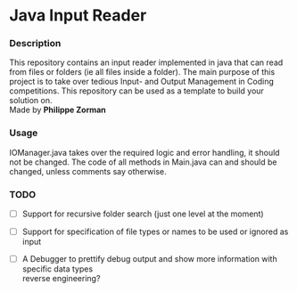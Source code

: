 # Java Input Reader

### Description
This repository contains an input reader implemented in java that can read from files or
folders (ie all files inside a folder). The main purpose of this project is to take over
tedious Input- and Output Management in Coding competitions. This repository can be used 
as a template to build your solution on.  
Made by **Philippe Zorman**

### Usage
IOManager.java takes over the required logic and error handling, it should not be changed. 
The code of all methods in Main.java can and should be changed, unless comments say otherwise.

### TODO
- [ ] Support for recursive folder search (just one level at the moment)  
- [ ] Support for specification of file types or names to be used or ignored as input  
- [ ] A Debugger to prettify debug output and show more information with specific data types  
reverse engineering?


